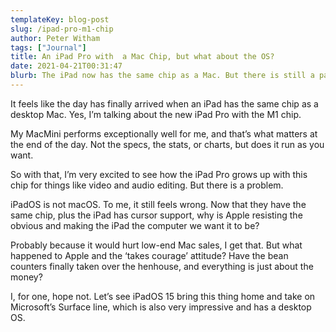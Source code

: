 ```yaml
---
templateKey: blog-post
slug: /ipad-pro-m1-chip
author: Peter Witham
tags: ["Journal"]
title: An iPad Pro with  a Mac Chip, but what about the OS?
date: 2021-04-21T00:31:47
blurb: The iPad now has the same chip as a Mac. But there is still a part needing attention in my opinion.
---
```


It feels like the day has finally arrived when an iPad has the same chip as a desktop Mac. Yes, I’m talking about the new iPad Pro with the M1 chip.

My MacMini performs exceptionally well for me, and that’s what matters at the end of the day. Not the specs, the stats, or charts, but does it run as you want.

So with that, I’m very excited to see how the iPad Pro grows up with this chip for things like video and audio editing. But there is a problem.

iPadOS is not macOS. To me, it still feels wrong. Now that they have the same chip, plus the iPad has cursor support, why is Apple resisting the obvious and making the iPad the computer we want it to be?

Probably because it would hurt low-end Mac sales, I get that. But what happened to Apple and the ‘takes courage’ attitude? Have the bean counters finally taken over the henhouse, and everything is just about the money?

I, for one, hope not. Let’s see iPadOS 15 bring this thing home and take on Microsoft’s Surface line, which is also very impressive and has a desktop OS.
